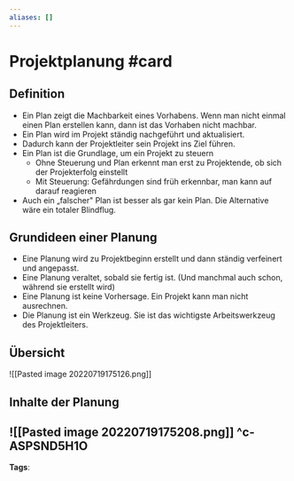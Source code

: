 ```yaml
---
aliases: []
---
```


# Projektplanung #card
## Definition
- Ein Plan zeigt die Machbarkeit eines Vorhabens. Wenn man nicht einmal einen Plan erstellen kann, dann ist das Vorhaben nicht machbar.
- Ein Plan wird im Projekt ständig nachgeführt und aktualisiert.
- Dadurch kann der Projektleiter sein Projekt ins Ziel führen.
- Ein Plan ist die Grundlage, um ein Projekt zu steuern
	- Ohne Steuerung und Plan erkennt man erst zu Projektende, ob sich der Projekterfolg einstellt
	- Mit Steuerung: Gefährdungen sind früh erkennbar, man kann auf darauf reagieren
- Auch ein „falscher" Plan ist besser als gar kein Plan. Die Alternative wäre ein totaler Blindflug.
## Grundideen einer Planung
- Eine Planung wird zu Projektbeginn erstellt und dann ständig verfeinert und angepasst.
- Eine Planung veraltet, sobald sie fertig ist. (Und manchmal auch schon, während sie erstellt wird)
- Eine Planung ist keine Vorhersage. Ein Projekt kann man nicht ausrechnen.
- Die Planung ist ein Werkzeug. Sie ist das wichtigste Arbeitswerkzeug des Projektleiters.
## Übersicht
![[Pasted image 20220719175126.png]]
## Inhalte der Planung
![[Pasted image 20220719175208.png]]
^c-ASPSND5H1O
---
**Tags**: 